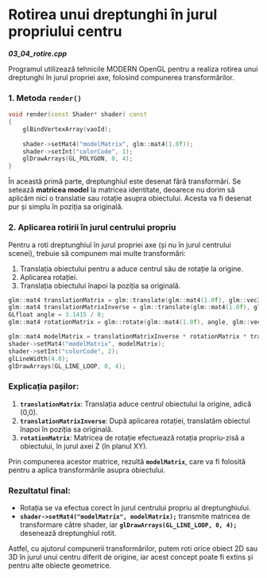 # Rotirea unui dreptunghi în jurul propriului centru

_**03_04_rotire.cpp**_

Programul utilizează tehnicile MODERN OpenGL pentru a realiza rotirea unui dreptunghi în jurul propriei axe, folosind compunerea transformărilor.

### 1. Metoda `render()`

```cpp
void render(const Shader* shader) const
{
    glBindVertexArray(vaoId);
    
    shader->setMat4("modelMatrix", glm::mat4(1.0f));
    shader->setInt("colorCode", 1);
    glDrawArrays(GL_POLYGON, 0, 4);
}
```

În această primă parte, dreptunghiul este desenat fără transformări. Se setează **matricea model** la matricea identitate, deoarece nu dorim să aplicăm nici o translatie sau rotație asupra obiectului. Acesta va fi desenat pur și simplu în poziția sa originală.

### 2. **Aplicarea rotirii în jurul centrului propriu**

Pentru a roti dreptunghiul în jurul propriei axe (și nu în jurul centrului scenei), trebuie să compunem mai multe transformări:
1. Translația obiectului pentru a aduce centrul său de rotație la origine.
2. Aplicarea rotației.
3. Translația obiectului înapoi la poziția sa originală.

```cpp
glm::mat4 translationMatrix = glm::translate(glm::mat4(1.0f), glm::vec3(-100.f, -100.f, 0.0));
glm::mat4 translationMatrixInverse = glm::translate(glm::mat4(1.0f), glm::vec3(100.f, 100.f, 0.0));
GLfloat angle = 3.1415 / 8; 
glm::mat4 rotationMatrix = glm::rotate(glm::mat4(1.0f), angle, glm::vec3(0.0, 0.0, 1.0));

glm::mat4 modelMatrix = translationMatrixInverse * rotationMatrix * translationMatrix;
shader->setMat4("modelMatrix", modelMatrix);
shader->setInt("colorCode", 2);
glLineWidth(4.0);
glDrawArrays(GL_LINE_LOOP, 0, 4);
```

### Explicația pașilor:
1. **`translationMatrix`**: Translația aduce centrul obiectului la origine, adică (0,0).
2. **`translationMatrixInverse`**: După aplicarea rotației, translatăm obiectul înapoi în poziția sa originală.
3. **`rotationMatrix`**: Matricea de rotație efectuează rotația propriu-zisă a obiectului, în jurul axei Z (în planul XY).

Prin compunerea acestor matrice, rezultă **`modelMatrix`**, care va fi folosită pentru a aplica transformările asupra obiectului.

### Rezultatul final:
- Rotația se va efectua corect în jurul centrului propriu al dreptunghiului.
- **`shader->setMat4("modelMatrix", modelMatrix);`** transmite matricea de transformare către shader, iar **`glDrawArrays(GL_LINE_LOOP, 0, 4);`** desenează dreptunghiul rotit.

Astfel, cu ajutorul compunerii transformărilor, putem roti orice obiect 2D sau 3D în jurul unui centru diferit de origine, iar acest concept poate fi extins și pentru alte obiecte geometrice.